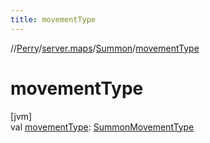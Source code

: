 ```yaml
---
title: movementType
---
```

//[Perry](../../../index.html)/[server.maps](../index.html)/[Summon](index.html)/[movementType](movement-type.html)



# movementType



[jvm]\
val [movementType](movement-type.html): [SummonMovementType](../-summon-movement-type/index.html)




